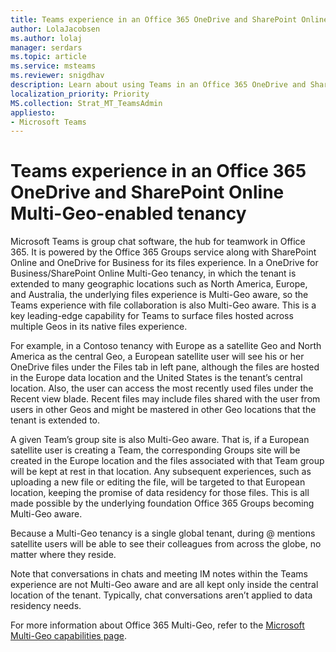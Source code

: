 ```yaml
---
title: Teams experience in an Office 365 OneDrive and SharePoint Online Multi-Geo-enabled tenancy
author: LolaJacobsen
ms.author: lolaj
manager: serdars
ms.topic: article
ms.service: msteams
ms.reviewer: snigdhav
description: Learn about using Teams in an Office 365 OneDrive and SharePoint Online Multi-Geo-enabled tenancy.
localization_priority: Priority
MS.collection: Strat_MT_TeamsAdmin
appliesto: 
- Microsoft Teams
---
```


Teams experience in an Office 365 OneDrive and SharePoint Online Multi-Geo-enabled tenancy
===========================================

Microsoft Teams is group chat software, the hub for teamwork in Office 365. It is powered by the Office 365 Groups service along with SharePoint Online and OneDrive for Business for its files experience. In a OneDrive for Business/SharePoint Online Multi-Geo tenancy, in which the tenant is extended to many geographic locations such as North America, Europe, and Australia, the underlying files experience is Multi-Geo aware, so the Teams experience with file collaboration is also Multi-Geo aware. This is a key leading-edge capability for Teams to surface files hosted across multiple Geos in its native files experience.

For example, in a Contoso tenancy with Europe as a satellite Geo and North America as the central Geo, a European satellite user will see his or her OneDrive files under the Files tab in left pane, although the files are hosted in the Europe data location and the United States is the tenant’s central location. Also, the user can access the most recently used files under the Recent view blade. Recent files may include files shared with the user from users in other Geos and might be mastered in other Geo locations that the tenant is extended to. 

A given Team’s group site is also Multi-Geo aware. That is, if a European satellite user is creating a Team, the corresponding Groups site will be created in the Europe location and the files associated with that Team group will be kept at rest in that location. Any subsequent experiences, such as uploading a new file or editing the file, will be targeted to that European location, keeping the promise of data residency for those files. This is all made possible by the underlying foundation Office 365 Groups becoming Multi-Geo aware.

Because a Multi-Geo tenancy is a single global tenant, during @ mentions satellite users will be able to see their colleagues from across the globe, no matter where they reside. 

Note that conversations in chats and meeting IM notes within the Teams experience are not Multi-Geo aware and are all kept only inside the central location of the tenant. Typically, chat conversations aren’t applied to data residency needs.

For more information about Office 365 Multi-Geo, refer to the [Microsoft Multi-Geo capabilities page](https://aka.ms/multi-geo).